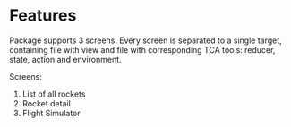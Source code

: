 # Features

Package supports 3 screens. Every screen is separated to a single target, 
containing file with view and file with corresponding TCA tools: reducer, state, action and environment. 

Screens:
1. List of all rockets
2. Rocket detail
3. Flight Simulator
